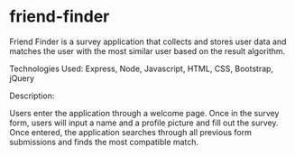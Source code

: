 # friend-finder

Friend Finder is a survey application that collects and stores user data and matches the user with the most similar user based on the result algorithm.

Technologies Used: Express, Node, Javascript, HTML, CSS, Bootstrap, jQuery

Description:

Users enter the application through a welcome page. Once in the survey form, users will input a name and a profile picture and fill out the survey. Once entered, the application searches through all previous form submissions and finds the most compatible match.